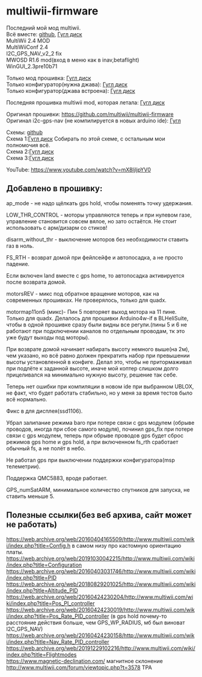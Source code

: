 # multiwii-firmware
Последний мой мод multiwii.  
Всё вместе: [github](https://github.com/p-fpv/multiwii-firmware/tree/upstream_shared/MW), [Гугл диск](https://drive.google.com/file/d/1GlJO6Vu7A0HQmhkHXaApKbCzUglgRTow/view?usp=sharing)  
MultiWii 2.4 MOD  
MultiWiiConf 2.4  
I2C_GPS_NAV_v2_2 fix  
MWOSD R1.6 mod(вход в меню как в inav,betaflight)  
WinGUI_2.3pre10b71

Только мод прошивка: [Гугл диск](https://drive.google.com/file/d/17jfpCTy4ixYAZFBwaKcJDYWvWd92Ipt0/view?usp=sharing)  
Только конфигуратор(нужна джава): [Гугл диск](https://drive.google.com/file/d/1jbhSE-_RR2zxRSAbHpM4CgAFXoieWKLG/view)   
Только конфигуратор(джава встроена): [Гугл диск](https://drive.google.com/file/d/1mB_lhXBDC7ZyMOtupeILERtVu3wTjpcT/view)


Последняя прошивка multiwii mod, которая летала: [Гугл диск](https://drive.google.com/file/d/1JH-_mKMphsRR4L9IaIQ-quKSuu7EBwS5/view)  

Оригинал прошивки:
https://github.com/multiwii/multiwii-firmware  
Оригинал i2c-gps-nav (не компилируется в новых arduino ide): [Гугл](https://code.google.com/archive/p/i2c-gps-nav/downloads)

Схемы: [github](https://github.com/p-fpv/multiwii-firmware/tree/upstream_shared/MW/)  
Схема 1:[Гугл диск](https://drive.google.com/file/d/17C_0z1Cdw0nRtGb8KEJgoP1HGSZGw0Us/view?usp=sharing) Собирать по этой схеме, с остальным мои полномочия всё.  
Схема 2:[Гугл диск](https://drive.google.com/file/d/1oj_qtzbZ4pDPDSm9rZUpJZpI_0x48zMV/view?usp=sharing)  
Схема 3:[Гугл диск](https://drive.google.com/file/d/1BLuNCajbMPzegtK8vbNYMheQCvbtSR_r/view?usp=sharing)  

YouTube:
https://www.youtube.com/watch?v=mX8ljljpYV0


## Добавлено в прошивку:  
ap_mode - не надо щёлкать gps hold, чтобы поменять точку удержания.

LOW_THR_CONTROL - моторы управляются теперь и при нулевом газе, управление становится совсем вялое, но зато остаётся. Не стоит использовать с арм/дизарм со стиков!

disarm_without_thr - выключение моторов без необходимости ставить газ в ноль.

FS_RTH - возврат домой при фейлсейфе и автопосадка, а не просто падение.

Если включен land вместе с gps home, то автопосадка активируется после возврата домой.

motorsREV - микс под обратное вращение моторов, как на современных прошивках. Не проверялось, только для quadx.

motormap11on5 (микс)- Пин 5 повторяет выход мотора на 11 пине. Только для quadx. Делалось для прошивки Arduino4w-if в BLHeliSuite, чтобы в одной прошивке сразу были видны все регули.(пины 5 и 6 не работают при подключении каналов по отдельным проводам, тк это уже будут выходы под моторы).

При возврате домой начинает набирать высоту немного выше(на 2м), чем указано, но всё равно должен прекратить набор при превышении высоты установленной в конфиге. Делал это, чтобы не притормаживал при подлёте к заданной высоте, иначе мой коптер слишком долго прицеливался на минимально нужную высоту, решение так себе.

Теперь нет ошибки при компиляции в новом ide при выбранном UBLOX, не факт, что будет работать стабильно, но у меня за время тестов было всё нормально.

Фикс в для дисплея(ssd1106).

Убрал залипание режима baro при потере связи с gps модулем (обрыве проводов, иногда при сбое самого модуля), починил gps_fix при потере связи с gps модулем, теперь при обрыве проводов gps будет сброс режимов gps home и gps hold, а при включенном fs_rth сработает обычный fs, а не полёт в небо.

Не работал gps при выключении поддержки конфигуратора(msp телеметрии).

Поддержка QMC5883, вроде работает.

GPS_numSatARM, минимальное количество спутников для запуска, не ставить меньше 5.

## Полезные ссылки(без веб архива,  сайт может не работать)
https://web.archive.org/web/20160404165509/http://www.multiwii.com/wiki/index.php?title=Config.h в самом низу про кастомную ориентацию платы.  
https://web.archive.org/web/20191030042215/http://www.multiwii.com/wiki/index.php?title=Configuration  
https://web.archive.org/web/20160403031746/http://www.multiwii.com/wiki/index.php?title=PID  
https://web.archive.org/web/20180829201025/http://www.multiwii.com/wiki/index.php?title=Altitude_PID  
https://web.archive.org/web/20160424230204/http://www.multiwii.com/wiki/index.php?title=Pos_PI_controller  
https://web.archive.org/web/20160424230019/http://www.multiwii.com/wiki/index.php?title=Pos_Rate_PID_controller (в gps hold почему-то расстояние действия больше, чем GPS_WP_RADIUS, мб был виноват I2C_GPS_NAV)  
https://web.archive.org/web/20160424230158/http://www.multiwii.com/wiki/index.php?title=Nav_Rate_PID_controller  
https://web.archive.org/web/20191229102216/http://www.multiwii.com/wiki/index.php?title=Flightmodes  
https://www.magnetic-declination.com/ магнитное склонение   
http://www.multiwii.com/forum/viewtopic.php?t=3578 TPA  
